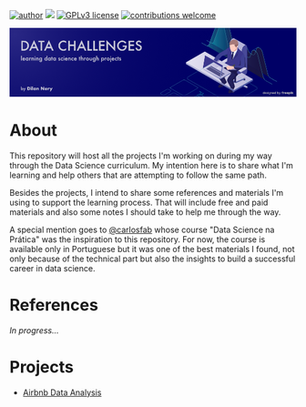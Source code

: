 [![author](https://img.shields.io/badge/author-dilannery-red.svg)](https://www.linkedin.com/in/dilannery) [![](https://img.shields.io/badge/python-3.7+-blue.svg)](https://www.python.org/downloads/release/python-365/) [![GPLv3 license](https://img.shields.io/badge/License-GPLv3-blue.svg)](http://perso.crans.org/besson/LICENSE.html) [![contributions welcome](https://img.shields.io/badge/contributions-welcome-brightgreen.svg?style=flat)](https://github.com/dilannery/data-challenges/issues)

<p align="center">
  <img src="images/header.png" >
</p>

# About

This repository will host all the projects I'm working on during my way through the Data Science curriculum. My intention here is to share what I'm learning and help others that are attempting to follow the same path.

Besides the projects, I intend to share some references and materials I'm using to support the learning process. That will include free and paid materials and also some notes I should take to help me through the way.

A special mention goes to [@carlosfab](https://github.com/carlosfab) whose course "Data Science na Prática" was the inspiration to this repository. For now, the course is available only in Portuguese but it was one of the best materials I found, not only because of the technical part but also the insights to build a successful career in data science.

# References

*In progress...*

# Projects

* [Airbnb Data Analysis](airbnb-data-analysis/Airbnb_Data_Analysis.ipynb)